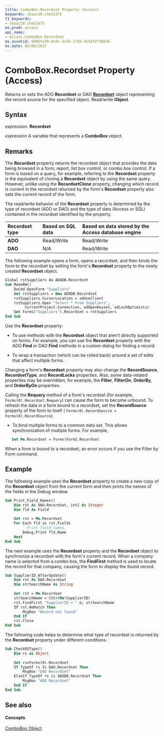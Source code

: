 ```yaml
---
title: ComboBox.Recordset Property (Access)
keywords: vbaac10.chm11475
f1_keywords:
- vbaac10.chm11475
ms.prod: access
api_name:
- Access.ComboBox.Recordset
ms.assetid: 6985fa39-de4c-3c5b-175b-d156f2730836
ms.date: 06/08/2017
---
```



# ComboBox.Recordset Property (Access)

Returns or sets the ADO **Recordset** or DAO **[Recordset](http://msdn.microsoft.com/library/9774232C-E6DA-175B-FC7F-ED2AB7908FA0%28Office.15%29.aspx)** object representing the record source for the specified object. Read/write **Object**.


## Syntax

 _expression_. **Recordset**

 _expression_ A variable that represents a **ComboBox** object.


## Remarks

The **Recordset** property returns the recordset object that provides the data being browsed in a form, report, list box control, or combo box control. If a form is based on a query, for example, referring to the **Recordset** property is the equivalent of cloning a **Recordset** object by using the same query. However, unlike using the **RecordsetClone** property, changing which record is current in the recordset returned by the form's **Recordset** property also sets the current record of the form.

The read/write behavior of the **Recordset** property is determined by the type of recordset (ADO or DAO) and the type of data (Access or SQL) contained in the recordset identified by the property.



|**Recordset type**|**Based on SQL data**|**Based on data stored by the Access database engine**|
|:-----|:-----|:-----|
|**ADO**|Read/Write|Read/Write|
|**DAO**|N/A|Read/Write|
The following example opens a form, opens a recordset, and then binds the form to the recordset by setting the form's **Recordset** property to the newly created **Recordset** object.




```vb
Global rstSuppliers As ADODB.Recordset 
Sub MakeRW()      
    DoCmd.OpenForm "Suppliers" 
    Set rstSuppliers = New ADODB.Recordset 
    rstSuppliers.CursorLocation = adUseClient 
    rstSuppliers.Open "Select * From Suppliers", _ 
         CurrentProject.Connection, adOpenKeyset, adLockOptimistic      
    Set Forms("Suppliers").Recordset = rstSuppliers 
End Sub
```

Use the **Recordset** property:


- To use methods with the **Recordset** object that aren't directly supported on forms. For example, you can use the **Recordset** property with the ADO **Find** or DAO **Find** methods in a custom dialog for finding a record.
    
- To wrap a transaction (which can be rolled back) around a set of edits that affect multiple forms.
    
Changing a form's **Recordset** property may also change the **RecordSource**, **RecordsetType**, and **RecordLocks** properties. Also, some data-related properties may be overridden, for example, the **Filter**, **FilterOn**, **OrderBy**, and **OrderByOn** properties.

Calling the **Requery** method of a form's recordset (for example, `Forms(0).Recordset.Requery`) can cause the form to become unbound. To refresh the data in a form bound to a recordset, set the **RecordSource** property of the form to itself ( `Forms(0).RecordSource = Forms(0).RecordSource`).


- To bind multiple forms to a common data set. This allows synchronization of multiple forms. For example,
    



```vb
   Set Me.Recordset = Forms!Form1.Recordset
```

When a form is bound to a recordset, an error occurs if you use the Filter by Form command.


## Example

The following example uses the **Recordset** property to create a new copy of the **Recordset** object from the current form and then prints the names of the fields in the Debug window.


```vb
Sub Print_Field_Names() 
    Dim rst As DAO.Recordset, intI As Integer 
    Dim fld As Field 
 
    Set rst = Me.Recordset 
    For Each fld in rst.Fields 
        ' Print field names. 
        Debug.Print fld.Name 
    Next 
End Sub
```

The next example uses the **Recordset** property and the **Recordset** object to synchronize a recordset with the form's current record. When a company name is selected from a combo box, the **FindFirst** method is used to locate the record for that company, causing the form to display the found record.




```vb
Sub SupplierID_AfterUpdate() 
    Dim rst As DAO.Recordset 
    Dim strSearchName As String 
 
    Set rst = Me.Recordset 
    strSearchName = CStr(Me!SupplierID) 
    rst.FindFirst "SupplierID = " &; strSearchName 
    If rst.NoMatch Then 
        MsgBox "Record not found" 
    End If 
    rst.Close 
End Sub
```

The following code helps to determine what type of recordset is returned by the **Recordset** property under different conditions.




```vb
Sub CheckRSType() 
    Dim rs as Object 
 
    Set rs=Forms(0).Recordset 
    If TypeOf rs Is DAO.Recordset Then 
        MsgBox "DAO Recordset" 
    ElseIf TypeOf rs is ADODB.Recordset Then 
        MsgBox "ADO Recordset" 
    End If 
End Sub
```


## See also


#### Concepts


[ComboBox Object](combobox-object-access.md)

